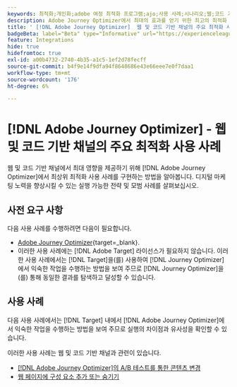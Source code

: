 ```yaml
---
keywords: 최적화;개인화;adobe 여정 최적화 프로그램;ajo;사용 사례;시나리오;웹;코드 기반
description: Adobe Journey Optimizer에서 최대의 효과를 얻기 위한 최고의 최적화 사용 사례를 구현하는 방법에 대해 알아봅니다.
title: ' [!DNL Adobe Journey Optimizer]  웹 및 코드 기반 채널의 주요 최적화 사용 사례'
badgeBeta: label="Beta" type="Informative" url="https://experienceleague.adobe.com/docs/target/using/introduction/intro.html?lang=ko#beta newtab=true" tooltip=" [!DNL Adobe Target]의 Beta 기능"
feature: Integrations
hide: true
hidefromtoc: true
exl-id: a00b4732-2740-4b35-a1c5-1ef2d78fecff
source-git-commit: b4f9e14f9dfa94f8648686e43e66eee7e0f7daa1
workflow-type: tm+mt
source-wordcount: '176'
ht-degree: 6%

---
```


# [!DNL Adobe Journey Optimizer] - 웹 및 코드 기반 채널의 주요 최적화 사용 사례

웹 및 코드 기반 채널에서 최대 영향을 제공하기 위해 [!DNL Adobe Journey Optimizer]에서 최상위 최적화 사용 사례를 구현하는 방법을 알아봅니다. 디지털 마케팅 노력을 향상시킬 수 있는 실행 가능한 전략 및 모범 사례를 살펴보십시오.

## 사전 요구 사항

다음 사용 사례를 수행하려면 다음이 필요합니다.

* [Adobe Journey Optimizer](https://experienceleague.adobe.com/ko/docs/journey-optimizer/using/get-started/get-started){target=_blank}.
* 이러한 사용 사례에는 [!DNL Adobe Target] 라이선스가 필요하지 않습니다. 이러한 사용 사례에서는 [!DNL Target]을(를) 사용하여 [!DNL Journey Optimizer]에서 익숙한 작업을 수행하는 방법을 보여 주므로 [!DNL Journey Optimizer]을(를) 통해 동일한 결과를 탐색하고 달성할 수 있습니다.

## 사용 사례

다음 사용 사례에서는 [!DNL Target] 내에서 [!DNL Adobe Journey Optimizer]에서 익숙한 작업을 수행하는 방법을 보여 주므로 실행의 차이점과 유사성을 확인할 수 있습니다.

이러한 사용 사례는 웹 및 코드 기반 채널과 관련이 있습니다.

* [ [!DNL Adobe Journey Optimizer]의 A/B 테스트를 통한 콘텐츠 변경](/help/main/c-integrating-target-with-mac/ajo/content-change-using-ajo.md)
* [웹 페이지에 구성 요소 추가 또는 숨기기](/help/main/c-integrating-target-with-mac/ajo/add-hide-content-using-ajo.md)
